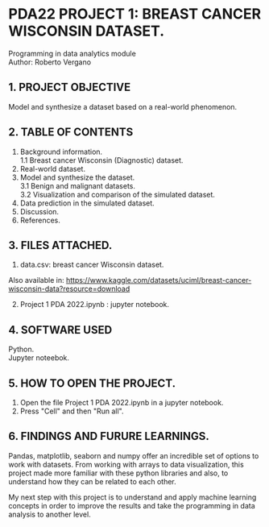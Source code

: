# PDA22 PROJECT 1: BREAST CANCER WISCONSIN DATASET.
 Programming in data analytics module  
 Author: Roberto Vergano

## 1. PROJECT OBJECTIVE

Model and synthesize a dataset based on a real-world phenomenon.

## 2. TABLE OF CONTENTS

1. Background information.  
    1.1 Breast cancer Wisconsin (Diagnostic) dataset.  
2. Real-world dataset.  
3. Model and synthesize the dataset.  
    3.1 Benign and malignant datasets.  
    3.2 Visualization and comparison of the simulated dataset.  
4. Data prediction in the simulated dataset.  
5. Discussion.  
6. References.  

## 3. FILES ATTACHED.

1. data.csv: breast cancer Wisconsin dataset.  

Also available in: https://www.kaggle.com/datasets/uciml/breast-cancer-wisconsin-data?resource=download  

2. Project 1 PDA 2022.ipynb : jupyter notebook.  

## 4. SOFTWARE USED

Python.  
Jupyter noteebok.  

## 5. HOW TO OPEN THE PROJECT. 

1. Open the file Project 1 PDA 2022.ipynb in a jupyter notebook.
2. Press "Cell" and then "Run all".

## 6. FINDINGS AND FURURE LEARNINGS.

Pandas, matplotlib, seaborn and numpy offer an incredible set of options to work with datasets. From working with arrays to data visualization, this project made more familiar with these python libraries and also, to understand how they can be related to each other.  

My next step with this project is to understand and apply machine learning concepts in order to improve the results and take the programming in data analysis to another level. 







